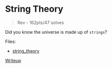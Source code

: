 # String Theory
> Rev - 162pts/47 solves

Did you know the universe is made up of `strings`?

Files:
- [string_theory](src/string_theory)

[Writeup](writeup/README.md)